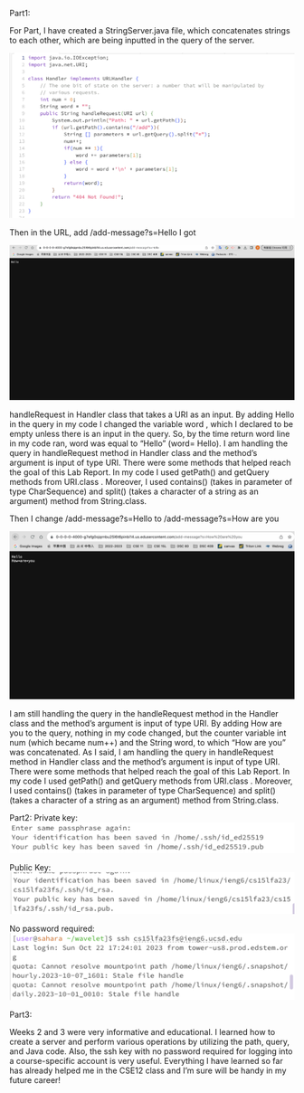 Part1:

For Part, I have created a StringServer.java file, which concatenates strings to each other, which are being inputted in the query of the server.

![Image](code.png)

Then in the URL, add /add-message?s=Hello  I got 

![Image](Hello.png)

handleRequest in Handler class that takes a URI as an input. By adding Hello in the query in my code I changed the variable word , which
I declared to be empty unless there is an input in the query. So, by the time return word line in my code ran, word was equal to “Hello” (word= Hello).
I am handling the query in handleRequest method in Handler class and the method’s argument is input of type URI. There were some methods that helped reach the goal of this Lab Report. In my code I used getPath() and getQuery methods from URI.class . Moreover, I used contains() (takes in parameter of type CharSequence) and
split() (takes a character of a string as an argument) method from String.class.


Then I change /add-message?s=Hello to /add-message?s=How are you

![Image](Howareyou.png)

I am still handling the query in the handleRequest method in the Handler class and the method’s argument is input of type URI.
By adding How are you to the query, nothing in my code changed, but the counter variable int num (which became num++) and the
String word, to which “How are you” was concatenated. As I said, I am handling the query in handleRequest method in Handler class and
the method’s argument is input of type URI. There were some methods that helped reach the goal of this Lab Report. In my code I used
getPath() and getQuery methods from URI.class . Moreover, I used contains() (takes in parameter of type CharSequence) and
split() (takes a character of a string as an argument) method from String.class.

Part2:
Private key:
![Image](private.png)

Public Key:
![Image](public.png)

No password required:
![Image](nopassword.png)


Part3:

Weeks 2 and 3 were very informative and educational. I learned how to create a server and perform various operations by utilizing the path, query, and Java code.  Also, the ssh key with no password required for logging into a course-specific account is very useful. Everything I have learned so far has already helped me in the CSE12 class and I’m sure will be handy in my future career!
